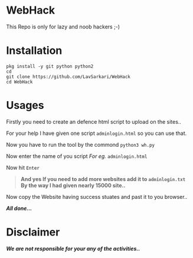 # WebHack
This Repo is only for lazy and noob hackers ;-)

# Installation
```
pkg install -y git python python2
cd
git clone https://github.com/LavSarkari/WebHack
cd WebHack
```

# Usages

Firstly you need to create an defence html script to upload on the sites..

For your help I have given one script `adminlogin.html` so you can use that.

Now you have to run the tool by the commond `python3 wh.py`

Now enter the name of you script _For eg._ `adminlogin.html`

Now hit `Enter`

>**And yes If you need to add more websites add it to `adminlogin.txt`
 By the way I had given nearly 15000 site..**

Now copy the Website having success stuates and past it to you browser..

***All done...***

# Disclaimer

***_We are not responsible for your any of the activities.._***




